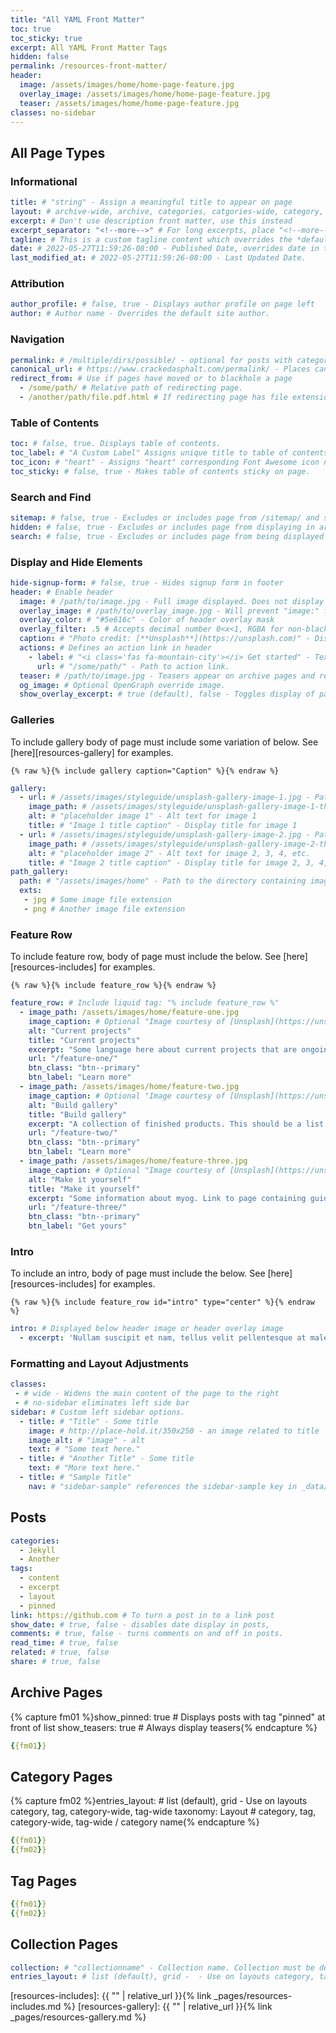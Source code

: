 ```yaml
---
title: "All YAML Front Matter"
toc: true
toc_sticky: true
excerpt: All YAML Front Matter Tags
hidden: false
permalink: /resources-front-matter/
header:
  image: /assets/images/home/home-page-feature.jpg
  overlay_image: /assets/images/home/home-page-feature.jpg
  teaser: /assets/images/home/home-page-feature.jpg
classes: no-sidebar
---
```


## All Page Types

### Informational
```yaml
title: # "string" - Assign a meaningful title to appear on page
layout: # archive-wide, archive, categories, catgories-wide, category, collection, home, posts, single, splash, tag-wide, tag, tags
excerpt: # Don't use description front matter, use this instead
excerpt_separator: "<!--more-->" # For long excerpts, place "<!--more-->" in page contents where excerpt should end.
tagline: # This is a custom tagline content which overrides the *default* page excerpt.
date: # 2022-05-27T11:59:26-08:00 - Published Date, overrides date in the file name of a post.
last_modified_at: # 2022-05-27T11:59:26-08:00 - Last Updated Date.
```

### Attribution
```yaml
author_profile: # false, true - Displays author profile on page left
author: # Author name - Overrides the default site author.
```

### Navigation
```yaml
permalink: # /multiple/dirs/possible/ - optional for posts with categories
canonical_url: # https://www.crackedasphalt.com/permalink/ - Places canonical url in page
redirect_from: # Use if pages have moved or to blackhole a page
  - /some/path/ # Relative path of redirecting page.
  - /another/path/file.pdf.html # If redirecting page has file extension, append with ".html"
```

### Table of Contents
```yaml
toc: # false, true. Displays table of contents.
toc_label: # "A Custom Label" Assigns unique title to table of contents, overrides toc_label from _data/ui-text.yml
toc_icon: # "heart" - Assigns "heart" corresponding Font Awesome icon name (use without font awesome prefix)
toc_sticky: # false, true - Makes table of contents sticky on page.
```

### Search and Find
```yaml
sitemap: # false, true - Excludes or includes page from /sitemap/ and sitemap.xml
hidden: # false, true - Excludes or includes page from displaying in archive views. Useful with posts. Use in junction with "search:"
search: # false, true - Excludes or includes page from being displayed in site search index. Only works with lunr search.
```

### Display and Hide Elements
```yaml
hide-signup-form: # false, true - Hides signup form in footer
header: # Enable header
  image: # /path/to/image.jpg - Full image displayed. Does not display if overlay_x is also defined. If defined, is used for Open Graph.
  overlay_image: # /path/to/overlay_image.jpg - Will prevent "image:" from displaying on page.
  overlay_color: # "#5e616c" - Color of header overlay mask
  overlay_filter: .5 # Accepts decimal number 0<x<1, RGBA for non-black "rgba(255, 0, 0, 0.5)", or linear-gradient(rgba(255, 0, 0, 0.5), rgba(0, 255, 255, 0.5))
  caption: # "Photo credit: [**Unsplash**](https://unsplash.com)" - Displays a caption 
  actions: # Defines an action link in header
    - label: # "<i class='fas fa-mountain-city'></i> Get started" - Text of action link.
      url: # "/some/path/" - Path to action link.
  teaser: # /path/to/image.jpg - Teasers appear on archive pages and related posts
  og_image: # Optional OpenGraph override image.
  show_overlay_excerpt: # true (default), false - Toggles display of page excerpt in page hero
```

### Galleries
To include gallery body of page must include some variation of below.  See [here][resources-gallery] for examples.

```{% raw %}{% include gallery caption="Caption" %}{% endraw %}```

```yaml
gallery:
  - url: # /assets/images/styleguide/unsplash-gallery-image-1.jpg - Path to full res image 1
    image_path: # /assets/images/styleguide/unsplash-gallery-image-1-th.jpg - Path to thumbnail for image 1
    alt: # "placeholder image 1" - Alt text for image 1
    title: # "Image 1 title caption" - Display title for image 1
  - url: # /assets/images/styleguide/unsplash-gallery-image-2.jpg - Path to full res image 2, 3, 4, etc.
    image_path: # /assets/images/styleguide/unsplash-gallery-image-2-th.jpg - Path to thumbnail for image 2, 3, 4, etc.
    alt: # "placeholder image 2" - Alt text for image 2, 3, 4, etc.
    title: # "Image 2 title caption" - Display title for image 2, 3, 4, etc.
path_gallery:
  path: # "/assets/images/home" - Path to the directory containing images
  exts: 
   - jpg # Some image file extension
   - png # Another image file extension
```

### Feature Row
To include feature row, body of page must include the below. See [here][resources-includes] for examples.

```{% raw %}{% include feature_row %}{% endraw %}```

```yaml
feature_row: # Include liquid tag: "% include feature_row %"
  - image_path: /assets/images/home/feature-one.jpg
    image_caption: # Optional "Image courtesy of [Unsplash](https://unsplash.com/)"
    alt: "Current projects"
    title: "Current projects"
    excerpt: "Some language here about current projects that are ongoing.<br />"
    url: "/feature-one/"
    btn_class: "btn--primary"
    btn_label: "Learn more"
  - image_path: /assets/images/home/feature-two.jpg
    image_caption: # Optional "Image courtesy of [Unsplash](https://unsplash.com/)"
    alt: "Build gallery"
    title: "Build gallery"
    excerpt: "A collection of finished products. This should be a list of gallery links."
    url: "/feature-two/"
    btn_class: "btn--primary"
    btn_label: "Learn more"
  - image_path: /assets/images/home/feature-three.jpg
    image_caption: # Optional "Image courtesy of [Unsplash](https://unsplash.com/)"
    alt: "Make it yourself"
    title: "Make it yourself"
    excerpt: "Some information about myog. Link to page containing guides."
    url: "/feature-three/"
    btn_class: "btn--primary"
    btn_label: "Get yours"
```

### Intro
To include an intro, body of page must include the below. See [here][resources-includes] for examples.

```{% raw %}{% include feature_row id="intro" type="center" %}{% endraw %}```

```yaml
intro: # Displayed below header image or header overlay image
  - excerpt: 'Nullam suscipit et nam, tellus velit pellentesque at malesuada, enim eaque. Quis nulla, netus tempor in diam gravida tincidunt, *proin faucibus* voluptate felis id sollicitudin. Centered with `type="center"`'
```

### Formatting and Layout Adjustments

```yaml
classes: 
 - # wide - Widens the main content of the page to the right
 - # no-sidebar eliminates left side bar
sidebar: # Custom left sidebar options.
  - title: # "Title" - Some title
    image: # http://place-hold.it/350x250 - an image related to title
    image_alt: # "image" - alt
    text: # "Some text here."
  - title: # "Another Title" - Some title
    text: # "More text here."
  - title: # "Sample Title"
    nav: # "sidebar-sample" references the sidebar-sample key in _data/navigation.yml so make sure they match.
```

## Posts

```yaml
categories: 
  - Jekyll
  - Another
tags:
  - content
  - excerpt
  - layout
  - pinned
link: https://github.com # To turn a post in to a link post
show_date: # true, false - disables date display in posts, 
comments: # true, false - turns comments on and off in posts.
read_time: # true, false
related: # true, false
share: # true, false
```

## Archive Pages

{% capture fm01 %}show_pinned: true # Displays posts with tag "pinned" at front of list
show_teasers: true # Always display teasers{% endcapture %}
```yaml
{{fm01}}
```

## Category Pages

{% capture fm02 %}entries_layout: # list (default), grid - Use on layouts category, tag, category-wide, tag-wide
taxonomy: Layout # category, tag, category-wide, tag-wide / category name{% endcapture %}
```yaml
{{fm01}}
{{fm02}}
```

## Tag Pages

```yaml
{{fm01}}
{{fm02}}
```

## Collection Pages

```yaml
collection: # "collectionname" - Collection name. Collection must be defined in _config.yml
entries_layout: # list (default), grid -  - Use on layouts category, tag, category-wide, tag-wide
```


[resources-includes]: {{ "" | relative_url }}{% link _pages/resources-includes.md %}
[resources-gallery]: {{ "" | relative_url }}{% link _pages/resources-gallery.md %}
